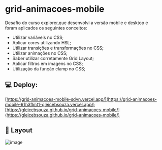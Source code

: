 # grid-animacoes-mobile

Desafio do curso explorer,que desenvolvi a versão mobile e desktop e foram aplicados os seguintes conceitos:
- Utilizar variáveis no CSS;
- Aplicar cores utilizando HSL;
- Utilizar transições e transformações no CSS;
- Utilizar animações no CSS;
- Saber utilizar corretamente Grid Layout;
- Aplicar filtros em imagens no CSS;
- Utilização da função clamp no CSS;

## 💻 Deploy: 
[https://grid-animacoes-mobile-sdvn.vercel.app/](https://grid-animacoes-mobile-91h3flmt1-gleicebsouza.vercel.app/)
[https://gleicebsouza.github.io/grid-animacoes-mobile/](https://gleicebsouza.github.io/grid-animacoes-mobile/)

## 🔖 Layout
![image](https://user-images.githubusercontent.com/61830297/196005434-79d0c480-db61-4d8d-8d47-372220729b4d.png)
